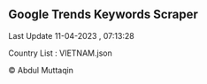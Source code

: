 

## Google Trends Keywords Scraper 
 
Last Update 11-04-2023 , 07:13:28

Country List :
VIETNAM.json



© Abdul Muttaqin 
